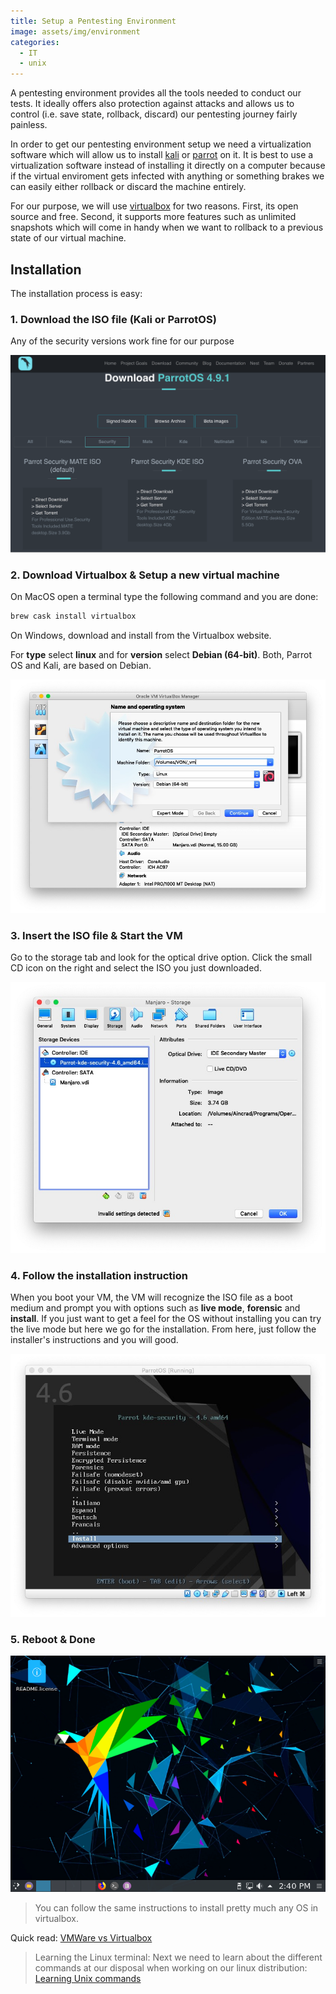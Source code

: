 ```yaml
---
title: Setup a Pentesting Environment
image: assets/img/environment
categories:
  - IT
  - unix
---
```


A pentesting environment provides all the tools needed to conduct our tests. It
ideally offers also protection against attacks and allows us to control (i.e.
save state, rollback, discard) our pentesting journey fairly painless.

In order to get our pentesting environment setup we need a virtualization
software which will allow us to install [kali](https://www.kali.org) or
[parrot](https://parrotlinux.org) on it. It is best to use a virtualization
software instead of installing it directly on a computer because if the virtual
enviroment gets infected with anything or something brakes we can easily either
rollback or discard the machine entirely.

For our purpose, we will use [virtualbox](https://www.virtualbox.org) for two
reasons. First, its open source and free. Second, it supports more features such
as unlimited snapshots which will come in handy when we want to rollback to a
previous state of our virtual machine.

## Installation

The installation process is easy:

### 1. Download the ISO file (Kali or ParrotOS)

Any of the security versions work fine for our purpose

![download ParrotOS ISO](/assets/uploads/parrotos-download.png)

### 2. Download Virtualbox & Setup a new virtual machine

On MacOS open a terminal type the following command and you are done:

```bash
brew cask install virtualbox
```

On Windows, download and install from the Virtualbox website.

For **type** select **linux** and for **version** select **Debian (64-bit)**.
Both, Parrot OS and Kali, are based on Debian.

![setup virtual machine](/assets/uploads/vm-new.jpg)

### 3. Insert the ISO file & Start the VM

Go to the storage tab and look for the optical drive option. Click the small
CD icon on the right and select the ISO you just downloaded.

![insert parrot os ISO](/assets/uploads/vm-insert-iso.jpg)

### 4. Follow the installation instruction

When you boot your VM, the VM will recognize the ISO file as a boot medium and
prompt you with options such as **live mode**, **forensic** and **install**. If
you just want to get a feel for the OS without installing you can try the live
mode but here we go for the installation. From here, just follow the
installer's instructions and you will good.

![install parrot OS](/assets/uploads/vm-install.jpg)

### 5. Reboot & Done

![parrot os is installed](/assets/uploads/vm-done.png)

> You can follow the same instructions to install pretty much any OS in
> virtualbox.

Quick read: [VMWare vs Virtualbox](http://techgenix.com/virtualbox-vmware-compared/)

> Learning the Linux terminal: Next we need to learn about the different
> commands at our disposal when working on our linux distribution:
> [Learning Unix commands](/learning-unix-commands)